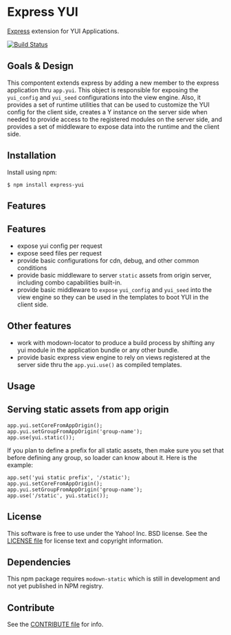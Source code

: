 Express YUI
=============

[Express][] extension for YUI Applications.

[![Build Status](https://travis-ci.org/yahoo/express-yui.png?branch=master)][Build Status]


[Express]: https://github.com/visionmedia/express
[Build Status]: https://travis-ci.org/yahoo/express-yui


Goals & Design
--------------

This compontent extends express by adding a new member to the
express application thru `app.yui`. This object is responsible
for exposing the `yui_config` and `yui_seed` configurations into
the view engine. Also, it provides a set of runtime
utilities that can be used to customize the YUI config for
the client side, creates a Y instance on the server side when
needed to provide access to the registered modules on the server
side, and provides a set of middleware to expose data into the
runtime and the client side.

Installation
------------

Install using npm:

```shell
$ npm install express-yui
```


Features
--------

## Features

 * expose yui config per request
 * expose seed files per request
 * provide basic configurations for cdn, debug, and other common conditions
 * provide basic middleware to server `static` assets from origin server, including
combo capabilities built-in.
 * provide basic middleware to `expose` `yui_config` and `yui_seed` into the view engine
so they can be used in the templates to boot YUI in the client side.

## Other features

 * work with modown-locator to produce a build process by shifting any yui module
in the application bundle or any other bundle.
 * provide basic express view engine to rely on views registered at the server side
thru the `app.yui.use()` as compiled templates.


Usage
-----

## Serving static assets from app origin

```
app.yui.setCoreFromAppOrigin();
app.yui.setGroupFromAppOrigin('group-name');
app.use(yui.static());
```

If you plan to define a prefix for all static assets, then make sure you set that
before defining any group, so loader can know about it. Here is the example:

```
app.set('yui static prefix', '/static');
app.yui.setCoreFromAppOrigin();
app.yui.setGroupFromAppOrigin('group-name');
app.use('/static', yui.static());
```

License
-------

This software is free to use under the Yahoo! Inc. BSD license.
See the [LICENSE file][] for license text and copyright information.

[LICENSE file]: https://github.com/yahoo/express-yui/blob/master/LICENSE


Dependencies
------------

This npm package requires `modown-static` which is still in development and not
yet published in NPM registry.

Contribute
----------

See the [CONTRIBUTE file][] for info.

[CONTRIBUTE file]: https://github.com/yahoo/express-yui/blob/master/CONTRIBUTE

